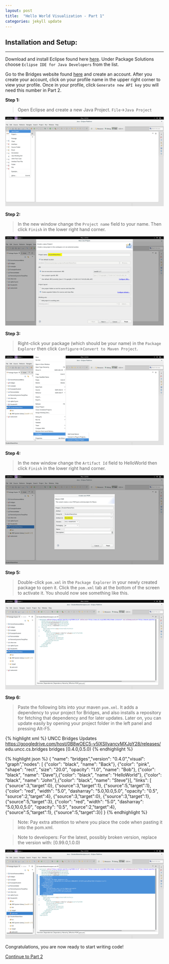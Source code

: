 ```yaml
---
layout: post
title:  "Hello World Visualization - Part 1"
categories: jekyll update
---
```


## Installation and Setup:

-----

Download and install Eclipse found here [here](https://www.eclipse.org/downloads/index-java8.php). Under Package Solutions choose `Eclipse IDE for Java Developers` from the list.

Go to the Bridges website found [here](http://bridges.cs.uncc.edu/login) and create an account. After you create your account, click on your profile name in the upper right corner to view your profile. Once in your profile, click `Generate new API key` you will need this number in Part 2.

**Step 1:**

> Open Eclipse and create a new Java Project. `File`->`Java Project`

![drawing](/images/screenshot_0.png)

**Step 2:**

> In the new window change the `Project name` field to your name. Then click `Finish` in the lower right hand corner.

![drawing](/images/screenshot_1.png)

**Step 3:**

> Right-click your package (which should be your name) in the `Package Explorer` then click `Configure`->`Convert to Maven Project`.

![drawing](/images/screenshot_2.png)

**Step 4:**

> In the new window change the `Artifact Id` field to HelloWorld then click `Finish` in the lower right hand corner.

![drawing](/images/screenshot_3.png)

**Step 5:**

> Double-click `pom.xml` in the `Package Explorer` in your newly created package to open it. Click the `pom.xml` tab at the bottom of the screen to activate it. You should now see something like this.

![drawing](/images/screenshot_4.png)

**Step 6:**

> Paste the following bits into your maven `pom.xml`. It adds a dependency to your
> project for Bridges, and also installs a repository for fetching that dependency
> and for later updates. Later on, you can update easily by opening your project folder
> in the left panel and pressing Alt-F5.

{% highlight xml %}
  <repositories>
    <repository>
      <id>UNCC Bridges Updates</id>
      <url>https://googledrive.com/host/0B8wOEC5-v5lXSlIyancyMXJpY28/releases/</url>
    </repository>
  </repositories>
  <dependencies>
  	<dependency>
  		<groupId>edu.uncc.cs.bridges</groupId>
  		<artifactId>bridges</artifactId>
  		<version>[0.4.0,0.5.0)</version>
  	</dependency>
  </dependencies>
{% endhighlight %}

{% highlight json %}
{
	"name": "bridges","version": "0.4.0","visual": "graph","nodes": [
	    {"color": "black", "name": "Back"},
	    {"color": "pink", "shape": "rect", "size": "20.0", "opacity": "1.0", "name": "Bob"},
	    {"color": "black", "name": "Dave"},{"color": "black", "name": "HelloWorld"},
	    {"color": "black", "name": "John"},{"color": "black", "name": "Steve"}],
	        "links": [
	            {"source":3,"target":0},
		    {"source":3,"target":1},
		    {"source":5,"target":1},
		    {"color": "red", "width": "5.0", "dasharray": "5.0,10.0,5.0", "opacity": "0.5", "source":2,"target":4},
		    {"source":3,"target":0},
		    {"source":3,"target":1},
		    {"source":5,"target":3},
		    {"color": "red", "width": "5.0", "dasharray": "5.0,10.0,5.0", "opacity": "0.5", "source":2,"target":4},
		    {"source":5,"target":1},
		    {"source":5,"target":3}]
}
{% endhighlight %}

> Note: Pay extra attention to where you place the code when pasting it into the pom.xml.

> Note to developers: For the latest, possibly broken version, replace the version with:
> [0.99.0,1.0.0)

![drawing](/images/screenshot_5.png)

Congratulations, you are now ready to start writing code!

[Continue to Part 2](http://dismembered.github.io/jekyll/update/2014/06/23/HelloWorld-Tutorial_part2/)
